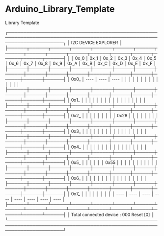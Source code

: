 # Arduino_Library_Template
Library Template

┌──────────────────────────────────────────────────────────────────────────────────────────────────────────────────────┐
│                                                   I2C DEVICE EXPLORER                                                │
├──────┬──────┬──────┬──────┬──────┬──────┬──────┬──────┬──────┬──────┬──────┬──────┬──────┬──────┬──────┬──────┬──────┤
│      │ 0x_0 │ 0x_1 │ 0x_2 │ 0x_3 │ 0x_4 │ 0x_5 │ 0x_6 │ 0x_7 │ 0x_8 │ 0x_9 │ 0x_A │ 0x_B │ 0x_C │ 0x_D │ 0x_E │ 0x_F │
├──────┼──────┼──────┼──────┼──────┼──────┼──────┼──────┼──────┼──────┼──────┼──────┼──────┼──────┼──────┼──────┼──────┤
│ 0x0_ │ ---- │ ---- │ ---- │      │      │      │      │      │      │      │      │      │      │      │      │      │
├──────┼──────┼──────┼──────┼──────┼──────┼──────┼──────┼──────┼──────┼──────┼──────┼──────┼──────┼──────┼──────┼──────┤
│ 0x1_ │      │      │      │      │      │      │      │      │      │      │      │      │      │      │      │      │
├──────┼──────┼──────┼──────┼──────┼──────┼──────┼──────┼──────┼──────┼──────┼──────┼──────┼──────┼──────┼──────┼──────┤
│ 0x2_ │      │      │      │      │      │      │      │      │ 0x28 │      │      │      │      │      │      │      │
├──────┼──────┼──────┼──────┼──────┼──────┼──────┼──────┼──────┼──────┼──────┼──────┼──────┼──────┼──────┼──────┼──────┤
│ 0x3_ │      │      │      │      │      │      │      │      │      │      │      │      │      │      │      │      │
├──────┼──────┼──────┼──────┼──────┼──────┼──────┼──────┼──────┼──────┼──────┼──────┼──────┼──────┼──────┼──────┼──────┤
│ 0x4_ │      │      │      │      │      │      │      │      │      │      │      │      │      │      │      │      │
├──────┼──────┼──────┼──────┼──────┼──────┼──────┼──────┼──────┼──────┼──────┼──────┼──────┼──────┼──────┼──────┼──────┤
│ 0x5_ │      │      │      │      │      │ 0x55 │      │      │      │      │      │      │      │      │      │      │
├──────┼──────┼──────┼──────┼──────┼──────┼──────┼──────┼──────┼──────┼──────┼──────┼──────┼──────┼──────┼──────┼──────┤
│ 0x6_ │      │      │      │      │      │      │      │      │      │      │      │      │      │      │      │      │
├──────┼──────┼──────┼──────┼──────┼──────┼──────┼──────┼──────┼──────┼──────┼──────┼──────┼──────┼──────┼──────┼──────┤
│ 0x7_ │      │      │      │      │      │      │      │      │ ---- │ ---- │ ---- │ ---- │ ---- │ ---- │ ---- │ ---- │
├──────┴──────┴──────┴──────┴──────┴──────┴──────┴──────┴──────┴──────┴──────┴──────┴──────┴──────┴──────┴──────┴──────┤
│ Total connected device : 000                                                                              Reset [0]  │
└──────────────────────────────────────────────────────────────────────────────────────────────────────────────────────┘